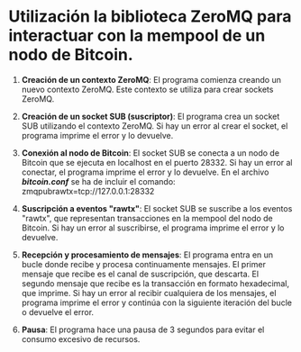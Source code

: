 
# **Utilización la biblioteca ZeroMQ para interactuar con la mempool de un nodo de Bitcoin.**

1. **Creación de un contexto ZeroMQ**: El programa comienza creando un nuevo contexto ZeroMQ. Este contexto se utiliza para crear sockets ZeroMQ.

2. **Creación de un socket SUB (suscriptor)**: El programa crea un socket SUB utilizando el contexto ZeroMQ. Si hay un error al crear el socket, el programa imprime el error y lo devuelve.

3. **Conexión al nodo de Bitcoin**: El socket SUB se conecta a un nodo de Bitcoin que se ejecuta en localhost en el puerto 28332. Si hay un error al conectar, el programa imprime el error y lo devuelve. 
En el archivo ***bitcoin.conf*** se ha de incluir el comando: 
zmqpubrawtx=tcp://127.0.0.1:28332

4. **Suscripción a eventos "rawtx"**: El socket SUB se suscribe a los eventos "rawtx", que representan transacciones en la mempool del nodo de Bitcoin. Si hay un error al suscribirse, el programa imprime el error y lo devuelve.

5. **Recepción y procesamiento de mensajes**: El programa entra en un bucle donde recibe y procesa continuamente mensajes. El primer mensaje que recibe es el canal de suscripción, que descarta. El segundo mensaje que recibe es la transacción en formato hexadecimal, que imprime. Si hay un error al recibir cualquiera de los mensajes, el programa imprime el error y continúa con la siguiente iteración del bucle o devuelve el error.

6. **Pausa**: El programa hace una pausa de 3 segundos para evitar el consumo excesivo de recursos.



